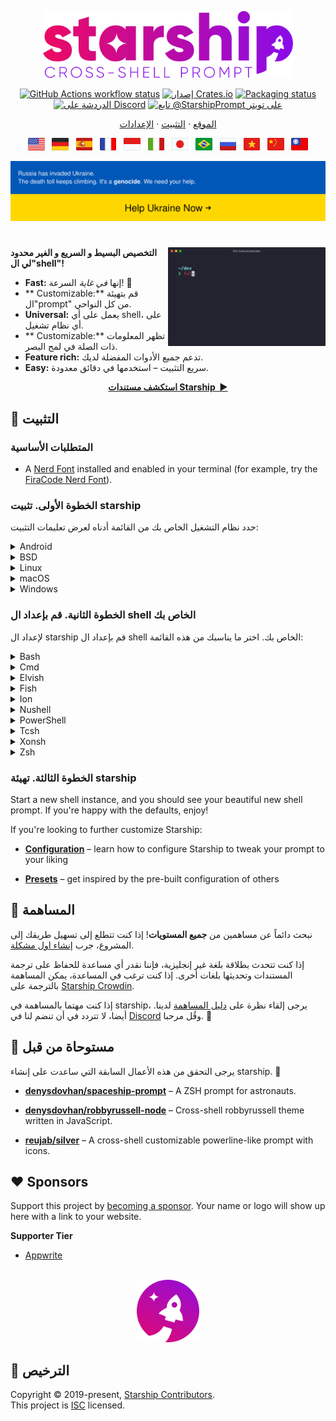 <p align="center">
  <img
    width="400"
    src="https://raw.githubusercontent.com/starship/starship/master/media/logo.png"
    alt="Starship – Cross-shell prompt"
 />
</p>

<p align="center">
  <a href="https://github.com/starship/starship/actions"
    ><img
      src="https://img.shields.io/github/actions/workflow/status/starship/starship/workflow.yml?branch=master&label=workflow&style=flat-square"
      alt="GitHub Actions workflow status"
 /></a>
  <a href="https://crates.io/crates/starship"
    ><img
      src="https://img.shields.io/crates/v/starship?style=flat-square"
      alt="إصدار Crates.io"
 /></a>
  <a href="https://repology.org/project/starship/versions"
    ><img
      src="https://img.shields.io/repology/repositories/starship?label=in%20repositories&style=flat-square"
      alt="Packaging status" /></a
><br />
  <a href="https://discord.gg/starship"
    ><img
      src="https://img.shields.io/discord/567163873606500352?label=discord&logoColor=white&style=flat-square"
      alt="الدردشة على Discord"
 /></a>
  <a href="https://twitter.com/StarshipPrompt"
    ><img
      src="https://img.shields.io/badge/twitter-@StarshipPrompt-1DA1F3?style=flat-square"
      alt="تابع @StarshipPrompt على تويتر"
 /></a>
</p>

<p align="center">
  <a href="https://starship.rs">الموقع</a>
  ·
  <a href="#🚀-installation">التثبيت</a>
  ·
  <a href="https://starship.rs/config/">الإعدادات</a>
</p>

<p align="center">
  <a href="https://github.com/starship/starship/blob/master/README.md"
    ><img
      height="20"
      src="https://raw.githubusercontent.com/starship/starship/master/media/flag-us.png"
      alt="English"
 /></a>
  &nbsp;
  <a
    href="https://github.com/starship/starship/blob/master/docs/de-DE/guide/README.md"
    ><img
      height="20"
      src="https://raw.githubusercontent.com/starship/starship/master/media/flag-de.png"
      alt="Deutsch"
 /></a>
  &nbsp;
  <a
    href="https://github.com/starship/starship/blob/master/docs/es-ES/guide/README.md"
    ><img
      height="20"
      src="https://raw.githubusercontent.com/starship/starship/master/media/flag-es.png"
      alt="Español"
 /></a>
  &nbsp;
  <a
    href="https://github.com/starship/starship/blob/master/docs/fr-FR/guide/README.md"
    ><img
      height="20"
      src="https://raw.githubusercontent.com/starship/starship/master/media/flag-fr.png"
      alt="Français"
 /></a>
  &nbsp;
  <a
    href="https://github.com/starship/starship/blob/master/docs/id-ID/guide/README.md"
    ><img
      height="20"
      src="https://raw.githubusercontent.com/starship/starship/master/media/flag-id.png"
      alt="Bahasa Indonesia"
 /></a>
  &nbsp;
  <a
    href="https://github.com/starship/starship/blob/master/docs/it-IT/guide/README.md"
    ><img
      height="20"
      src="https://raw.githubusercontent.com/starship/starship/master/media/flag-it.png"
      alt="Italiano"
 /></a>
  &nbsp;
  <a
    href="https://github.com/starship/starship/blob/master/docs/ja-JP/guide/README.md"
    ><img
      height="20"
      src="https://raw.githubusercontent.com/starship/starship/master/media/flag-jp.png"
      alt="日本語"
 /></a>
  &nbsp;
  <a
    href="https://github.com/starship/starship/blob/master/docs/pt-BR/guide/README.md"
    ><img
      height="20"
      src="https://raw.githubusercontent.com/starship/starship/master/media/flag-br.png"
      alt="Português do Brasil"
 /></a>
  &nbsp;
  <a
    href="https://github.com/starship/starship/blob/master/docs/ru-RU/guide/README.md"
    ><img
      height="20"
      src="https://raw.githubusercontent.com/starship/starship/master/media/flag-ru.png"
      alt="Русский"
 /></a>
  &nbsp;
  <a
    href="https://github.com/starship/starship/blob/master/docs/vi-VN/guide/README.md"
    ><img
      height="20"
      src="https://raw.githubusercontent.com/starship/starship/master/media/flag-vn.png"
      alt="Tiếng Việt"
 /></a>
  &nbsp;
  <a
    href="https://github.com/starship/starship/blob/master/docs/zh-CN/guide/README.md"
    ><img
      height="20"
      src="https://raw.githubusercontent.com/starship/starship/master/media/flag-cn.png"
      alt="简体中文"
 /></a>
  &nbsp;
  <a
    href="https://github.com/starship/starship/blob/master/docs/zh-TW/guide/README.md"
    ><img
      height="20"
      src="https://raw.githubusercontent.com/starship/starship/master/media/flag-tw.png"
      alt="繁體中文"
 /></a>
</p>

[![SWUbanner](https://raw.githubusercontent.com/vshymanskyy/StandWithUkraine/main/banner2-direct.svg)](https://vshymanskyy.github.io/StandWithUkraine)

<h1></h1>

<img
  src="https://raw.githubusercontent.com/starship/starship/master/media/demo.gif"
  alt="Starship with iTerm2 and the Snazzy theme"
  width="50%"
  align="right"
 />

**التخصيص البسيط و السريع و الغير محدود لي ال"shell"!**

- **Fast:** إنها _في غاية_ السرعة! 🚀
- ** Customizable:** قم بتهيئة ال"prompt" من كل النواحي.
- **Universal:** يعمل على أي shell، على أي نظام تشغيل.
- ** Customizable:** تظهر المعلومات ذات الصلة في لمح البصر.
- **Feature rich:** تدعم جميع الأدوات المفضلة لديك.
- **Easy:** سريع التثبيت – استخدمها في دقائق معدودة.

<p align="center">
<a href="https://starship.rs/config/"><strong>استكشف مستندات Starship&nbsp;&nbsp;▶</strong></a>
</p>

<a name="🚀-installation"></a>

## 🚀 التثبيت

### المتطلبات الأساسية

- A [Nerd Font](https://www.nerdfonts.com/) installed and enabled in your terminal (for example, try the [FiraCode Nerd Font](https://www.nerdfonts.com/font-downloads)).

### الخطوة الأولى. تثبيت starship

حدد نظام التشغيل الخاص بك من القائمة أدناه لعرض تعليمات التثبيت:

<details>
<summary>Android</summary>

يمكنك تثبيت starship باستخدام احد ال package managers التالية:

| Repository                                                                        | Instructions           |
| --------------------------------------------------------------------------------- | ---------------------- |
| [Termux](https://github.com/termux/termux-packages/tree/master/packages/starship) | `pkg install starship` |

</details>

<details>
<summary>BSD</summary>

يمكنك تثبيت starship باستخدام احد ال package managers التالية:

| Distribution | Repository                                               | Instructions                      |
| ------------ | -------------------------------------------------------- | --------------------------------- |
| **_Any_**    | **[crates.io](https://crates.io/crates/starship)**       | `cargo install starship --locked` |
| FreeBSD      | [FreshPorts](https://www.freshports.org/shells/starship) | `pkg install starship`            |
| NetBSD       | [pkgsrc](https://pkgsrc.se/shells/starship)              | `pkgin install starship`          |

</details>

<details>
<summary>Linux</summary>

قم بتثبيت أحدث إصدار للنظام الخاص بك:

```sh
curl -sS https://starship.rs/install.sh | sh
```

يمكنك تثبيت starship باستخدام احد ال package managers التالية:

| Distribution       | Repository                                                                                      | Instructions                                                                   |
| ------------------ | ----------------------------------------------------------------------------------------------- | ------------------------------------------------------------------------------ |
| **_Any_**          | **[crates.io](https://crates.io/crates/starship)**                                              | `cargo install starship --locked`                                              |
| _Any_              | [conda-forge](https://anaconda.org/conda-forge/starship)                                        | `conda install -c conda-forge starship`                                        |
| _Any_              | [Linuxbrew](https://formulae.brew.sh/formula/starship)                                          | `brew install starship`                                                        |
| _Any_              | [Snapcraft](https://snapcraft.io/starship)                                                      | `snap install starship`                                                        |
| Alpine Linux 3.13+ | [Alpine Linux Packages](https://pkgs.alpinelinux.org/packages?name=starship)                    | `apk add starship`                                                             |
| Arch Linux         | [Arch Linux Community](https://archlinux.org/packages/community/x86_64/starship)                | `pacman -S starship`                                                           |
| CentOS +7          | [Copr](https://copr.fedorainfracloud.org/coprs/atim/starship)                                   | `dnf copr enable atim/starship` <br /> `dnf install starship` |
| Gentoo             | [Gentoo Packages](https://packages.gentoo.org/packages/app-shells/starship)                     | `emerge app-shells/starship`                                                   |
| Manjaro            |                                                                                                 | `pacman -S starship`                                                           |
| NixOS              | [nixpkgs](https://github.com/NixOS/nixpkgs/blob/master/pkgs/tools/misc/starship/default.nix)    | `nix-env -iA nixpkgs.starship`                                                 |
| Void Linux         | [Void Linux Packages](https://github.com/void-linux/void-packages/tree/master/srcpkgs/starship) | `xbps-install -S starship`                                                     |

</details>

<details>
<summary>macOS</summary>

قم بتثبيت أحدث إصدار للنظام الخاص بك:

```sh
curl -sS https://starship.rs/install.sh | sh
```

يمكنك تثبيت starship باستخدام احد ال package managers التالية:

| Repository                                               | Instructions                            |
| -------------------------------------------------------- | --------------------------------------- |
| **[crates.io](https://crates.io/crates/starship)**       | `cargo install starship --locked`       |
| [conda-forge](https://anaconda.org/conda-forge/starship) | `conda install -c conda-forge starship` |
| [Homebrew](https://formulae.brew.sh/formula/starship)    | `brew install starship`                 |
| [MacPorts](https://ports.macports.org/port/starship)     | `port install starship`                 |

</details>

<details>
<summary>Windows</summary>

قم بتثبيت أحدث إصدار للنظام الخاص بك مع MSI-installers من قسم الإصدارات [](https://github.com/starship/starship/releases/latest).

يمكنك تثبيت starship باستخدام احد ال package managers التالية:

| Repository                                                                                   | Instructions                            |
| -------------------------------------------------------------------------------------------- | --------------------------------------- |
| **[crates.io](https://crates.io/crates/starship)**                                           | `cargo install starship --locked`       |
| [Chocolatey](https://community.chocolatey.org/packages/starship)                             | `choco install starship`                |
| [conda-forge](https://anaconda.org/conda-forge/starship)                                     | `conda install -c conda-forge starship` |
| [Scoop](https://github.com/ScoopInstaller/Main/blob/master/bucket/starship.json)             | `scoop install starship`                |
| [winget](https://github.com/microsoft/winget-pkgs/tree/master/manifests/s/Starship/Starship) | `winget install --id Starship.Starship` |

</details>

### الخطوة الثانية. قم بإعداد ال shell الخاص بك

لإعداد ال starship قم بإعداد ال shell الخاص بك. اختر ما يناسبك من هذه القائمة:

<details>
<summary>Bash</summary>

أضف ما يلي إلى نهاية `~/.bashrc`:

```sh
eval "$(starship init bash)"
```

</details>

<details>
<summary>Cmd</summary>

عليك بإستخدام [Clink](https://chrisant996.github.io/clink/clink.html) (v1.2.30+) مع Cmd. قم بإنشاء ملف في المسار `%LocalAppData%\clink\starship.lua` و ضع فيه المحتوى التالي:

```lua
load(io.popen('starship init cmd'):read("*a"))()
```

</details>

<details>
<summary>Elvish</summary>

أضف ما يلي إلى نهاية `~/.elvish/rc.elv`:

```sh
eval (starship init elvish)
```

ملاحظة: فقط +Elvish v0.18 مدعوم

</details>

<details>
<summary>Fish</summary>

أضف ما يلي إلى نهاية `~/.config/fish/config.fish`:

```fish
starship init fish | source
```

</details>

<details>
<summary>Ion</summary>

أضف ما يلي إلى نهاية `~/.config/ion/initrc`:

```sh
eval $(starship init ion)
```

</details>

<details>
<summary>Nushell</summary>

Add the following to the end of your Nushell env file (find it by running `$nu.env-path` in Nushell):

```sh
mkdir ~/.cache/starship
starship init nu | save -f ~/.cache/starship/init.nu
```

And add the following to the end of your Nushell configuration (find it by running `$nu.config-path`):

```sh
source ~/.cache/starship/init.nu
```

Note: Only Nushell v0.73+ is supported

</details>

<details>
<summary>PowerShell</summary>

Add the following to the end of your PowerShell configuration (find it by running `$PROFILE`):

```powershell
Invoke-Expression (&starship init powershell)
```

</details>

<details>
<summary>Tcsh</summary>

أضف ما يلي إلى نهاية `~/.tcshrc`:

```sh
eval `starship init tcsh`
```

</details>

<details>
<summary>Xonsh</summary>

أضف ما يلي إلى نهاية `~/.xonshrc`:

```python
execx($(starship init xonsh))
```

</details>

<details>
<summary>Zsh</summary>

أضف ما يلي إلى نهاية `~/.zshrc`:

```sh
eval "$(starship init zsh)"
```

</details>

### الخطوة الثالثة. تهيئة starship

Start a new shell instance, and you should see your beautiful new shell prompt. If you're happy with the defaults, enjoy!

If you're looking to further customize Starship:

- **[Configuration](https://starship.rs/config/)** – learn how to configure Starship to tweak your prompt to your liking

- **[Presets](https://starship.rs/presets/)** – get inspired by the pre-built configuration of others

## 🤝 المساهمة

نبحث دائماً عن مساهمين من **جميع المستويات**! إذا كنت تتطلع إلى تسهيل طريقك إلى المشروع، جرب [إنشاء اول مشكلة](https://github.com/starship/starship/labels/🌱%20good%20first%20issue).

إذا كنت تتحدث بطلاقة بلغة غير إنجليزية، فإننا نقدر أي مساعدة للحفاظ على ترجمة المستندات وتحديثها بلغات أخرى. إذا كنت ترغب في المساعدة، يمكن المساهمة بالترجمة على [Starship Crowdin](https://translate.starship.rs/).

إذا كنت مهتما بالمساهمة في starship، يرجى إلقاء نظرة على [دليل المساهمة](https://github.com/starship/starship/blob/master/CONTRIBUTING.md) لدينا. أيضا، لا تتردد في أن تنضم لنا في [Discord](https://discord.gg/8Jzqu3T) وقُل مرحبا. 👋

## 💭 مستوحاة من قبل

يرجى التحقق من هذه الأعمال السابقة التي ساعدت على إنشاء starship. 🙏

- **[denysdovhan/spaceship-prompt](https://github.com/denysdovhan/spaceship-prompt)** – A ZSH prompt for astronauts.

- **[denysdovhan/robbyrussell-node](https://github.com/denysdovhan/robbyrussell-node)** – Cross-shell robbyrussell theme written in JavaScript.

- **[reujab/silver](https://github.com/reujab/silver)** – A cross-shell customizable powerline-like prompt with icons.

## ❤️ Sponsors

Support this project by [becoming a sponsor](https://github.com/sponsors/starship). Your name or logo will show up here with a link to your website.

**Supporter Tier**

- [Appwrite](https://appwrite.io/)

<p align="center">
    <br>
    <img width="100" src="https://raw.githubusercontent.com/starship/starship/master/media/icon.png" alt="Starship rocket icon">
</p>

## 📝 الترخيص

Copyright © 2019-present, [Starship Contributors](https://github.com/starship/starship/graphs/contributors).<br /> This project is [ISC](https://github.com/starship/starship/blob/master/LICENSE) licensed.
